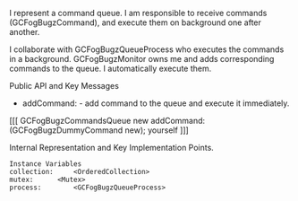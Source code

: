 I represent a command queue.
I am responsible to receive commands (GCFogBugzCommand), and execute them on background one after another. 

I collaborate with GCFogBugzQueueProcess who executes the commands in a background. GCFogBugzMonitor owns me and adds corresponding commands to the queue. I automatically execute them.

Public API and Key Messages

- addCommand: - add command to the queue and execute it immediately.

[[[
   GCFogBugzCommandsQueue new
		addCommand: (GCFogBugzDummyCommand new);
		yourself
]]]
 
Internal Representation and Key Implementation Points.

    Instance Variables
	collection:		<OrderedCollection>
	mutex:		<Mutex>
	process:		<GCFogBugzQueueProcess>
